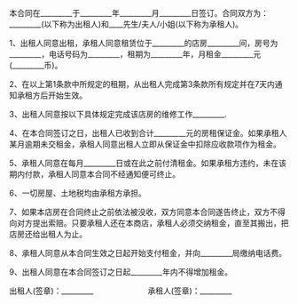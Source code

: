 
 


本合同在_________于_________年_________月_________日签订。合同双方为：_________(以下称为出租人)和____先生/夫人/小姐(以下称为承租人)。


1、出租人同意出租，承租人同意租赁位于_________的店房_________间，房号为_________，电话号码为_________，租期为_________年，月租金_________元(_________币)。


2、在以上第1条款中所规定的租期，从出租人完成第3条款所有规定并在7天内通知承租方后开始生效。


3、出租人同意按以下具体规定完成该店房的维修工作_________. 



4、在本合同签订之日，出租人已收到合计_________元的房租保证金。如果承租人某月逾期未交租金，承租人同意出租人立即从保证金中扣除应收款项作为租金。


5、承租人同意在每月_________日或在此之前付清租金。如果承租方违约，未在该期内付款，承租人同意本合同不经通知便可终止。


6、一切房屋、土地税均由承租方承担。


7、如果本店房在合同终止之前依法被没收，双方同意本合同遂告终止，双方不得向对方提出索赔。只要承租人还在本商店，承租人必须交纳租金，直至其搬出，把店房还给出租人为止。


8、承租人同意从本合同生效之日起开始支付租金，并向_________局缴纳电话费。


9、出租人同意在本合同签订之日起_________年内不得增加租金。


出租人(签章)：_________　　　　　　　承租人(签章)：_________
 


 

 
 
 
 
 
  


  
 

  


  


  
 
 
 
 

